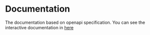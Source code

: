 # Documentation
The documentation based on openapi specification.
You can see the interactive documentation in [here](https://mina-curhat-api.herokuapp.com/api/docs)
